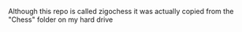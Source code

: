 Although this repo is called zigochess it was actually copied from the "Chess" folder on my hard drive 
